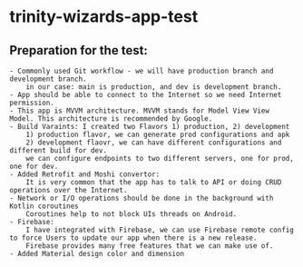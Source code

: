 # trinity-wizards-app-test

## Preparation for the test:
    - Commonly used Git workflow - we will have production branch and development branch.
        in our case: main is production, and dev is development branch.
    - App should be able to connect to the Internet so we need Internet permission.
    - This app is MVVM architecture. MVVM stands for Model View View Model. This architecture is recommended by Google.
    - Build Varaints: I created two Flavors 1) production, 2) development
        1) production flavor, we can generate prod configurations and apk
        2) development flaovr, we can have different configurations and different build for dev.
        we can configure endpoints to two different servers, one for prod, one for dev.
    - Added Retrofit and Moshi convertor:
        It is very common that the app has to talk to API or doing CRUD operations over the Internet.
    - Network or I/O operations should be done in the background with Kotlin coroutines
        Coroutines help to not block UIs threads on Android.
    - Firebase:
        I have integrated with Firebase, we can use Firebase remote config to force Users to update our app when there is a new release.
        Firebase provides many free features that we can make use of.
    - Added Material design color and dimension

